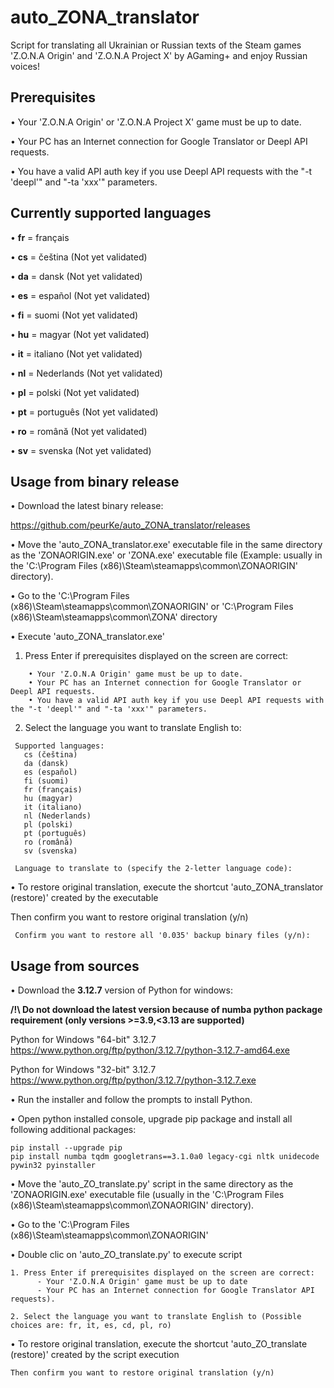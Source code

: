 # auto_ZONA_translator
Script for translating all Ukrainian or Russian texts of the Steam games 'Z.O.N.A Origin' and 'Z.O.N.A Project X' by AGaming+ and enjoy Russian voices!

## Prerequisites

  • Your 'Z.O.N.A Origin' or 'Z.O.N.A Project X' game must be up to date.
  
  • Your PC has an Internet connection for Google Translator or Deepl API requests.
  
  • You have a valid API auth key if you use Deepl API requests with the "-t 'deepl'" and "-ta 'xxx'" parameters.

## Currently supported languages

  • **fr** = français
  
  • **cs** = čeština (Not yet validated)
  
  • **da** = dansk (Not yet validated)
  
  • **es** = español (Not yet validated)
  
  • **fi** = suomi (Not yet validated)

  • **hu** = magyar (Not yet validated)
  
  • **it** = italiano (Not yet validated)
  
  • **nl** = Nederlands (Not yet validated)
  
  • **pl** = polski (Not yet validated)
  
  • **pt** = português (Not yet validated)
  
  • **ro** = română (Not yet validated)
  
  • **sv** = svenska (Not yet validated)

## Usage from binary release

• Download the latest binary release:

  https://github.com/peurKe/auto_ZONA_translator/releases  

• Move the 'auto_ZONA_translator.exe' executable file in the same directory as the 'ZONAORIGIN.exe' or 'ZONA.exe' executable file (Example: usually in the 'C:\Program Files (x86)\Steam\steamapps\common\ZONAORIGIN\' directory).

• Go to the 'C:\Program Files (x86)\Steam\steamapps\common\ZONAORIGIN\' or 'C:\Program Files (x86)\Steam\steamapps\common\ZONA\' directory

• Execute 'auto_ZONA_translator.exe'

  1. Press Enter if prerequisites displayed on the screen are correct:
```
    • Your 'Z.O.N.A Origin' game must be up to date.
    • Your PC has an Internet connection for Google Translator or Deepl API requests.
    • You have a valid API auth key if you use Deepl API requests with the "-t 'deepl'" and "-ta 'xxx'" parameters.
```
  2. Select the language you want to translate English to:
```
 Supported languages:
   cs (čeština)
   da (dansk)
   es (español)
   fi (suomi)
   fr (français)
   hu (magyar)
   it (italiano)
   nl (Nederlands)
   pl (polski)
   pt (português)
   ro (română)
   sv (svenska)

 Language to translate to (specify the 2-letter language code):
```

• To restore original translation, execute the shortcut 'auto_ZONA_translator (restore)' created by the executable

  Then confirm you want to restore original translation (y/n)
```
 Confirm you want to restore all '0.035' backup binary files (y/n):
```

## Usage from sources

• Download the **3.12.7** version of Python for windows:

   **/!\ Do not download the latest version because of numba python package requirement (only versions >=3.9,<3.13 are supported)**
   
   Python for Windows "64-bit" 3.12.7   https://www.python.org/ftp/python/3.12.7/python-3.12.7-amd64.exe
   
   Python for Windows "32-bit" 3.12.7   https://www.python.org/ftp/python/3.12.7/python-3.12.7.exe
        
• Run the installer and follow the prompts to install Python.

• Open python installed console, upgrade pip package and install all following additional packages:

    pip install --upgrade pip
    pip install numba tqdm googletrans==3.1.0a0 legacy-cgi nltk unidecode pywin32 pyinstaller

• Move the 'auto_ZO_translate.py' script in the same directory as the 'ZONAORIGIN.exe' executable file (usually in the 'C:\Program Files (x86)\Steam\steamapps\common\ZONAORIGIN\' directory).

• Go to the 'C:\Program Files (x86)\Steam\steamapps\common\ZONAORIGIN\'

• Double clic on 'auto_ZO_translate.py' to execute script

```
1. Press Enter if prerequisites displayed on the screen are correct:
      - Your 'Z.O.N.A Origin' game must be up to date
      - Your PC has an Internet connection for Google Translator API requests).

2. Select the language you want to translate English to (Possible choices are: fr, it, es, cd, pl, ro)
```
  
• To restore original translation, execute the shortcut 'auto_ZO_translate (restore)' created by the script execution

```
Then confirm you want to restore original translation (y/n)
```  
